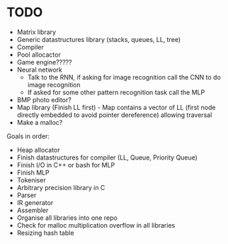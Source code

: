 # TODO

- Matrix library
- Generic datastructures library (stacks, queues, LL, tree)
- Compiler
- Pool allocactor
- Game engine?????
- Neural network
  - Talk to the RNN, if asking for image recognition call the CNN to do image recognition
  - If asked for some other pattern recognition task call the MLP
- BMP photo editor?
- Map library (Finish LL first) - Map contains a vector of LL (first node directly embedded to avoid pointer dereference) allowing traversal
- Make a malloc?


Goals in order:

- Heap allocator
- Finish datastructures for compiler (LL, Queue, Priority Queue)
- Finish I/O in C++ or bash for MLP
- Finish MLP
- Tokeniser
- Arbitrary precision library in C
- Parser
- IR generator
- Assembler
- Organise all libraries into one repo
- Check for malloc multiplication overflow in all libraries
- Resizing hash table





